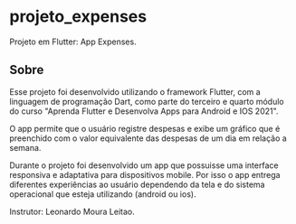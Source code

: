 # projeto_expenses

Projeto em Flutter: App Expenses.

## Sobre

Esse projeto foi desenvolvido utilizando o framework Flutter, com
a linguagem de programação Dart, como parte do terceiro e quarto módulo do 
curso "Aprenda Flutter e Desenvolva Apps para Android e IOS 2021".

O app permite que o usuário registre despesas e exibe um gráfico que
é preenchido com o valor equivalente das despesas de um dia em relação
a semana.

Durante o projeto foi desenvolvido um app que possuisse uma interface
responsiva e adaptativa para dispositivos mobile. Por isso o app entrega
diferentes experiências ao usuário dependendo da tela e do sistema operacional
que esteja utilizando (android ou ios).

Instrutor: Leonardo Moura Leitao.